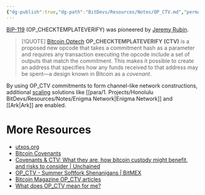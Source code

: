 ```yaml
---
{"dg-publish":true,"dg-path":"BitDevs/Resources/Notes/OP_CTV.md","permalink":"/bit-devs/resources/notes/op-ctv/","title":"OP_CTV","noteIcon":"3","created":"2023-05-24T20:15:13.066-10:00","updated":"2023-05-24T22:39:29.441-10:00"}
---
```



[BIP-119](https://github.com/bitcoin/bips/blob/master/bip-0119.mediawiki) (OP_CHECKTEMPLATEVERIFY) was pioneered by [Jeremy Rubin](https://rubin.io/). 

> [!QUOTE] [Bitcoin Optech](https://bitcoinops.org/en/topics/op_checktemplateverify/)
> **OP_CHECKTEMPLATEVERIFY (CTV)** is a proposed new opcode that takes a commitment hash as a parameter and requires any transaction executing the opcode include a set of outputs that match the commitment. This makes it possible to create an address that specifies how any funds received to that address may be spent—a design known in Bitcoin as a _covenant_.

By using OP_CTV commitments to form channel-like network constructions, additional [scaling](https://utxos.org/uses/scaling/) solutions like [[para/1. Projects/Honolulu BitDevs/Resources/Notes/Enigma Network\|Enigma Network]] and [[Ark\|Ark]] are enabled.

# More Resources
- [utxos.org](https://utxos.org/)
- [Bitcoin Covenants](https://bitcoincovenants.com/)
- [Covenants & CTV: What they are, how bitcoin custody might benefit, and risks to consider | Unchained](https://unchained.com/blog/covenants-ctv-bitcoin-custody/)
- [OP_CTV - Summer Softfork Shenanigans | BitMEX](https://blog.bitmex.com/op_ctv-summer-softfork-shenanigans/)
- [Bitcoin Magazine OP_CTV articles](https://bitcoinmagazine.com/tags/op-ctv)
- [What does OP_CTV mean for me?](https://zensored.substack.com/p/what-does-op-ctv-mean-for-me)